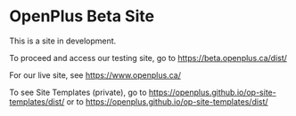 # OpenPlus Beta Site

This is a site in development. 

To proceed and access our testing site, go to https://beta.openplus.ca/dist/

For our live site, see https://www.openplus.ca/

To see Site Templates (private), go to https://openplus.github.io/op-site-templates/dist/
or to https://openplus.github.io/op-site-templates/dist/
